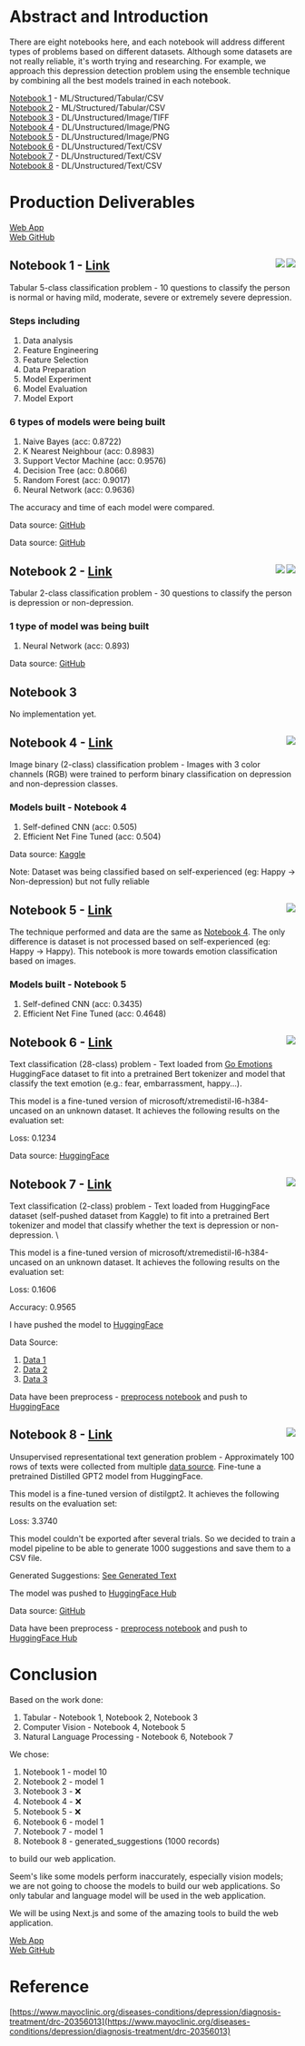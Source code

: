 # Abstract and Introduction

There are eight notebooks here, and each notebook will address different types of problems based on different datasets. Although some datasets are not really reliable, it's worth trying and researching. For example, we approach this depression detection problem using the ensemble technique by combining all the best models trained in each notebook.

[Notebook 1](#notebook-1) - ML/Structured/Tabular/CSV \
[Notebook 2](#notebook-2) - ML/Structured/Tabular/CSV \
[Notebook 3](#notebook-3) - DL/Unstructured/Image/TIFF \
[Notebook 4](#notebook-4) - DL/Unstructured/Image/PNG \
[Notebook 5](#notebook-5) - DL/Unstructured/Image/PNG \
[Notebook 6](#notebook-6) - DL/Unstructured/Text/CSV \
[Notebook 7](#notebook-7) - DL/Unstructured/Text/CSV \
[Notebook 8](#notebook-8) - DL/Unstructured/Text/CSV

# Production Deliverables

[Web App](https://deprai.vercel.app/) \
[Web GitHub](https://github.com/ziqinyeow/depr.ai)

## Notebook 1 - [Link](./Notebook%201.ipynb) <img align="right" src="https://img.shields.io/badge/scikit_learn-F7931E?style=for-the-badge&logo=scikit-learn&logoColor=white"> <img align="right" src="https://img.shields.io/badge/TensorFlow-FF6F00?style=for-the-badge&logo=tensorflow&logoColor=white">

Tabular 5-class classification problem - 10 questions to classify the person is normal or having mild, moderate, severe or extremely severe depression.

### Steps including

1. Data analysis
2. Feature Engineering
3. Feature Selection
4. Data Preparation
5. Model Experiment
6. Model Evaluation
7. Model Export

### 6 types of models were being built

1. Naive Bayes (acc: 0.8722)
2. K Nearest Neighbour (acc: 0.8983)
3. Support Vector Machine (acc: 0.9576)
4. Decision Tree (acc: 0.8066)
5. Random Forest (acc: 0.9017)
6. Neural Network (acc: 0.9636)

The accuracy and time of each model were compared.

Data source: [GitHub](https://github.com/patilgirish815/Depression_Detection_Using_Machine_Learning)

Data source: [GitHub](https://github.com/Sabab31/Depression-Repository/blob/main/Depression%20Dataset.csv)

## Notebook 2 - [Link](./Notebook%202.ipynb) <img align="right" src="https://img.shields.io/badge/scikit_learn-F7931E?style=for-the-badge&logo=scikit-learn&logoColor=white"> <img align="right" src="https://img.shields.io/badge/TensorFlow-FF6F00?style=for-the-badge&logo=tensorflow&logoColor=white">

Tabular 2-class classification problem - 30 questions to classify the person is depression or non-depression.

### 1 type of model was being built

1. Neural Network (acc: 0.893)

Data source: [GitHub](https://github.com/Sabab31/Depression-Repository/blob/main/Depression%20Dataset.csv)

## Notebook 3

No implementation yet.

## Notebook 4 - [Link](./Notebook%204.ipynb) <img align="right" src="https://img.shields.io/badge/TensorFlow-FF6F00?style=for-the-badge&logo=tensorflow&logoColor=white">

Image binary (2-class) classification problem - Images with 3 color channels (RGB) were trained to perform binary classification on depression and non-depression classes.

### Models built - Notebook 4

1. Self-defined CNN (acc: 0.505)
2. Efficient Net Fine Tuned (acc: 0.504)

Data source: [Kaggle](https://www.kaggle.com/datasets/astraszab/facial-expression-dataset-image-folders-fer2013)

Note: Dataset was being classified based on self-experienced (eg: Happy -> Non-depression) but not fully reliable

## Notebook 5 - [Link](./Notebook%201.ipynb) <img align="right" src="https://img.shields.io/badge/TensorFlow-FF6F00?style=for-the-badge&logo=tensorflow&logoColor=white">

The technique performed and data are the same as [Notebook 4](./Notebook%204.ipynb). The only difference is dataset is not processed based on self-experienced (eg: Happy -> Happy). This notebook is more towards emotion classification based on images.

### Models built - Notebook 5

1. Self-defined CNN (acc: 0.3435)
2. Efficient Net Fine Tuned (acc: 0.4648)

## Notebook 6 - [Link](./Notebook%206.ipynb) <img align="right" src="https://img.shields.io/badge/PyTorch-EE4C2C?style=for-the-badge&logo=PyTorch&logoColor=white">

Text classification (28-class) problem - Text loaded from [Go Emotions](https://huggingface.co/datasets/go_emotions) HuggingFace dataset to fit into a pretrained Bert tokenizer and model that classify the text emotion (e.g.: fear, embarrassment, happy...).

This model is a fine-tuned version of microsoft/xtremedistil-l6-h384-uncased on an unknown dataset. It achieves the following results on the evaluation set:

Loss: 0.1234

Data source: [HuggingFace](https://huggingface.co/datasets/go_emotions)

## Notebook 7 - [Link](./Notebook%207.ipynb) <img align="right" src="https://img.shields.io/badge/PyTorch-EE4C2C?style=for-the-badge&logo=PyTorch&logoColor=white">

Text classification (2-class) problem - Text loaded from HuggingFace dataset (self-pushed dataset from Kaggle) to fit into a pretrained Bert tokenizer and model that classify whether the text is depression or non-depression. \

This model is a fine-tuned version of microsoft/xtremedistil-l6-h384-uncased on an unknown dataset. It achieves the following results on the evaluation set:

Loss: 0.1606

Accuracy: 0.9565

I have pushed the model to [HuggingFace](https://huggingface.co/ziq/depression_tweet)

Data Source:

1. [Data 1](https://www.kaggle.com/datasets/gargmanas/sentimental-analysis-for-tweets)
2. [Data 2](https://huggingface.co/datasets/ShreyaR/DepressionDetection/blob/main/depression_dataset_reddit_twitter.csv)
3. [Data 3](https://huggingface.co/datasets/joangaes/depression/blob/main/clean_encoded_df.csv)

Data have been preprocess - [preprocess notebook](./data/Notebook%207%20Data/process.ipynb) and push to [HuggingFace](https://huggingface.co/datasets/ziq/depression_tweet)

## Notebook 8 - [Link](./Notebook%208.ipynb) <img align="right" src="https://img.shields.io/badge/PyTorch-EE4C2C?style=for-the-badge&logo=PyTorch&logoColor=white">

Unsupervised representational text generation problem - Approximately 100 rows of texts were collected from multiple [data source](./data/Notebook%208%20Data/README.md). Fine-tune a pretrained Distilled GPT2 model from HuggingFace.

This model is a fine-tuned version of distilgpt2. It achieves the following results on the evaluation set:

Loss: 3.3740

This model couldn't be exported after several trials. So we decided to train a model pipeline to be able to generate 1000 suggestions and save them to a CSV file.

Generated Suggestions: [See Generated Text](./data/Notebook%208%20Data/generated_suggestions.csv)

The model was pushed to [HuggingFace Hub](https://huggingface.co/ziq/depression_suggestion)

Data source: [GitHub](./data/Notebook%208%20Data/README.md)

Data have been preprocess - [preprocess notebook](./data/Notebook%208%20Data/process.ipynb) and push to [HuggingFace Hub](https://huggingface.co/datasets/ziq/depression_advice)

# Conclusion

Based on the work done:

1. Tabular - Notebook 1, Notebook 2, Notebook 3
2. Computer Vision - Notebook 4, Notebook 5
3. Natural Language Processing - Notebook 6, Notebook 7

We chose:

1. Notebook 1 - model 10
2. Notebook 2 - model 1
3. Notebook 3 - ❌
4. Notebook 4 - ❌
5. Notebook 5 - ❌
6. Notebook 6 - model 1
7. Notebook 7 - model 1
8. Notebook 8 - generated_suggestions (1000 records)

to build our web application.

Seem's like some models perform inaccurately, especially vision models; we are not going to choose the models to build our web applications. So only tabular and language model will be used in the web application.

We will be using Next.js and some of the amazing tools to build the web application.

[Web App](https://deprai.vercel.app/) \
[Web GitHub](https://github.com/ziqinyeow/depr.ai)

# Reference

[https://www.mayoclinic.org/diseases-conditions/depression/diagnosis-treatment/drc-20356013](https://www.mayoclinic.org/diseases-conditions/depression/diagnosis-treatment/drc-20356013)
